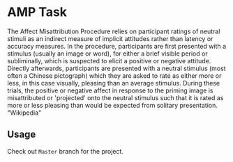 # AMP Task
The Affect Misattribution Procedure relies on participant ratings of neutral stimuli as an indirect measure of implicit attitudes rather than latency or accuracy measures. In the procedure, participants are first presented with a stimulus (usually an image or word), for either a brief visible period or subliminally, which is suspected to elicit a positive or negative attitude. Directly afterwards, participants are presented with a neutral stimulus (most often a Chinese pictograph) which they are asked to rate as either more or less, in this case visually, pleasing than an average stimulus. During these trials, the positive or negative affect in response to the priming image is misattributed or 'projected' onto the neutral stimulus such that it is rated as more or less pleasing than would be expected from solitary presentation.
<br>
"Wikipedia"

## Usage
Check out `Master` branch for the project.
